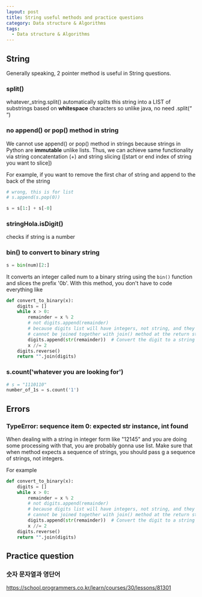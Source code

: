 ```yaml
---
layout: post
title: String useful methods and practice questions
category: Data structure & Algorithms
tags:
  - Data structure & Algorithms
---
```

## String
Generally speaking, 2 pointer method is useful in String questions.

### split()
whatever_string.split() automatically splits this string into a LIST
of substrings based on **whitespace** characters so unlike java, no
need .split(“ “)

### no append() or pop() method in string
We cannot use append() or pop() method in strings because strings in
Python are **immutable** unlike lists. Thus, we can achieve same functionality
via string concatentation (+) and string slicing ([start or end index
of string you want to slice])


For example, if you want to remove the first char of string and append
to the back of the string
```python
# wrong, this is for list
# s.append(s.pop(0))

s = s[1:] + s[-0]
```

### stringHola.isDigit()
checks if string is a number 

### bin() to convert to binary string
```python
s = bin(num)[2:]
```
It converts an integer called num to a binary string using the `bin()` 
function and slices the prefix '0b'. With this method, you don't have to code
everything like 

```python
def convert_to_binary(x):
    digits = []
    while x > 0:
        remainder = x % 2
        # not digits.append(remainder) 
        # because digits list will have integers, not string, and they
        # cannot be joined together with join() method at the return step
        digits.append(str(remainder))  # Convert the digit to a string
        x //= 2
    digits.reverse()
    return "".join(digits)
```

### s.count('whatever you are looking for')
```python
# s = "1110110"
number_of_1s = s.count('1')
```


## Errors
### TypeError: sequence item 0: expected str instance, int found
When dealing with a string in integer form like "12145" and you are doing 
some processing with that, you are probably gonna use list.
Make sure that when method expects a sequence of strings, you should pass
g a sequence of strings, not integers.

For example
```python
def convert_to_binary(x):
    digits = []
    while x > 0:
        remainder = x % 2
        # not digits.append(remainder) 
        # because digits list will have integers, not string, and they
        # cannot be joined together with join() method at the return step
        digits.append(str(remainder))  # Convert the digit to a string
        x //= 2
    digits.reverse()
    return "".join(digits)
```

## Practice question
### 숫자 문자열과 영단어
https://school.programmers.co.kr/learn/courses/30/lessons/81301


